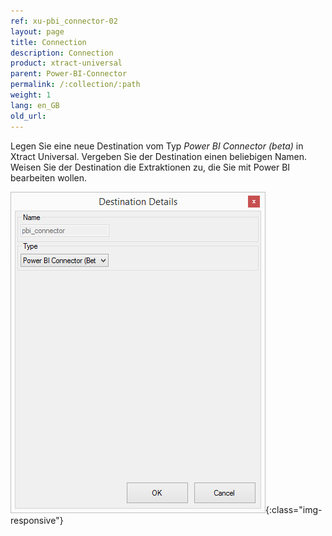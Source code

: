 ```yaml
---
ref: xu-pbi_connector-02
layout: page
title: Connection
description: Connection
product: xtract-universal
parent: Power-BI-Connector
permalink: /:collection/:path
weight: 1
lang: en_GB
old_url:
---
```


Legen Sie eine neue Destination vom Typ  *Power BI Connector (beta)* in Xtract Universal.  Vergeben Sie der Destination einen beliebigen Namen. Weisen Sie der Destination die Extraktionen zu, die Sie mit Power BI bearbeiten wollen.

![Power BI Connector (beta) Destination](/img/content/XU_pbi_connector_connection.jpg){:class="img-responsive"}